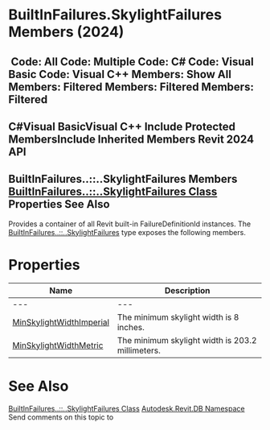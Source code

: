 # BuiltInFailures.SkylightFailures Members (2024)

﻿
 Code: All Code: Multiple Code: C# Code: Visual Basic Code: Visual C++  Members: Show All Members: Filtered Members: Filtered Members: Filtered   
---  
C#Visual BasicVisual C++
Include Protected MembersInclude Inherited Members
Revit 2024 API  
---  
BuiltInFailures..::..SkylightFailures Members  
[BuiltInFailures..::..SkylightFailures Class](931407cd-ddeb-2468-3dfa-2ff4c6dba897.md "BuiltInFailures.SkylightFailures Class") Properties See Also  
---  
Provides a container of all Revit built-in FailureDefinitionId instances.
The [BuiltInFailures..::..SkylightFailures](931407cd-ddeb-2468-3dfa-2ff4c6dba897.md "BuiltInFailures.SkylightFailures Class") type exposes the following members.
# Properties
| Name | Description |
| --- | --- |
| --- | --- | --- |
| [MinSkylightWidthImperial](e8b38785-9a92-b050-f7aa-ba2fee20821b.md "MinSkylightWidthImperial Property") | The minimum skylight width is 8 inches. |
| [MinSkylightWidthMetric](2f9a6fe4-9267-91c3-4e4c-1efc4d8f68be.md "MinSkylightWidthMetric Property") | The minimum skylight width is 203.2 millimeters. |

# See Also
[BuiltInFailures..::..SkylightFailures Class](931407cd-ddeb-2468-3dfa-2ff4c6dba897.md "BuiltInFailures.SkylightFailures Class")
[Autodesk.Revit.DB Namespace](87546ba7-461b-c646-cbb1-2cb8f5bff8b2.md "Autodesk.Revit.DB Namespace")
Send comments on this topic to 